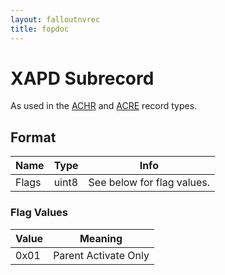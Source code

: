 ```yaml
---
layout: falloutnvrec
title: fopdoc
---
```

XAPD Subrecord
==========

As used in the [ACHR](../ACHR.html) and [ACRE](../ACRE.html) record types.

## Format

Name | Type | Info
-----|------|-----
Flags | uint8 | See below for flag values.

### Flag Values

Value | Meaning
------|--------
0x01 | Parent Activate Only
